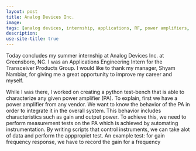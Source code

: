 ```yaml
---
layout: post
title: Analog Devices Inc.
image:
tags: [analog devices, internship, applications, RF, power amplifiers, python]
description:
use-site-title: true
---
```


Today concludes my summer internship at Analog Devices Inc. at Greensboro, NC. I was an Applications
Engineering Intern for the Transceiver Products Group. I would like to thank my manager,
Shyam Nambiar, for giving me a great opportunity to improve my career and myself.

While I was there, I worked on creating a python test-bench that is able to characterize any given power amplifier (PA). To explain, first we have a power amplifier from any vendor. We want to know the behavior of the PA in order to integrate it in the overall system. This behavior includes characteristics such as gain and output power. To achieve this, we need
to perform measurement tests on the PA which is achieved by automating instrumentation.
By writing scripts that control instruments, we can take alot of data and perform
the apppropiet test. An example test: for gain frequency response, we have to record the
gain for a frequency
